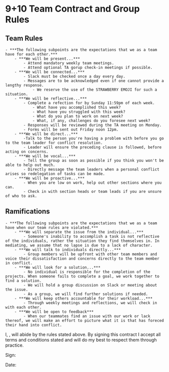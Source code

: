 # 9+10 Team Contract and Group Rules

## Team Rules

    - ***The following subpoints are the expectations that we as a team have for each other.***
        - ***We will be present...***
            - Attend mandatory weekly team meetings.
            - Attend optional TA gorup check-in meetings if possible.
        - ***We will be connected...***
            - Slack must be checked once a day every day.
            - Messages are to be acknowledged even if one cannot provide a lengthy response.
                - We reserve the use of the STRAWBERRY EMOJI for such a situation.
        - ***We will be reflective...***
            - Complete a refection for by Sunday 11:59pm of each week.
                - What have you accomplished this week?
                - What have you struggled with this week?
                - What do you plan to work on next week?
                - What, if any, challenges do you foresee next week?
            - Responses will be reviewed during the TA meeting on Monday.
            - Forms will be sent out Friday noon 12pm.
        - ***We will be direct...***
            -Talk to the person you're having a problem with before you go to the team leader for conflict resolution.
            - Leader will ensure the preceding clause is followed, before acting on concerns.
        - ***We will be vocal...***
            - Tell the group as soon as possible if you think you won't be able to help out much.
            - Directly message the team leaders when a personal conflict arises so redelegation of tasks can be made.
        - ***We will be proactive...***
            - When you are low on work, help out other sections where you can.
            - Check in with section heads or team leads if you are unsure of who to ask.

## Ramifications

    - ***The following subpoints are the expectations that we as a team have when our team rules are violated.***
        - ***We will separate the issue from the individual...***
            - Someone's inability to accomplish a task is not reflective of the individuals, rather the situation they find themselves in. In mediating, we assume that no lapse is due to a lack of character.
        - ***We will talk to individuals directly...***
            - Group members will be upfront with other team members and voice their dissatisfaction and concerns directly to the team member in conflict.
        - ***We will look for a solution...***
            - No individual is responsible for the completion of the projects. When someone fails to complete a goal, we work together to find a solution.
            - We will hold a group discussion on Slack or meeting about the issue.
            - As a group, we will find further solutions if needed.
        - ***We will keep others accountable for their workload...***
            - Through weekly meetings and reflections, we will check in with each other.
        - ***We will be open to feedback***
            - When our teammates find an issue with our work or lack thereof, we will make an effort to picture what it is that has foreced their hand into conflict.

I, <insert name here>, will abide by the rules stated above. By signing this contract I accept all terms and conditions stated and will do my best to respect them through practice.

Sign:

Date:
